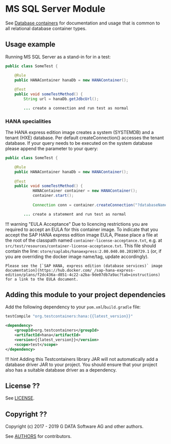 # MS SQL Server Module

See [Database containers](./index.md) for documentation and usage that is common to all relational database container types.

## Usage example

Running MS SQL Server as a stand-in for in a test:

```java
public class SomeTest {

    @Rule
    public HANAContainer hanaDb = new HANAContainer();
    
    @Test
    public void someTestMethod() {
        String url = hanaDb.getJdbcUrl();

        ... create a connection and run test as normal
```

### HANA specialities
The HANA express edition image creates a system (SYSTEMDB) and a tenant (HXE) database. Per default createConnection() accesses the tenant database. If your query needs to be executed on the system database please append the parameter to your query:

```java
public class SomeTest {

    @Rule
    public HANAContainer hanaDb = new HANAContainer();
    
    @Test
    public void someTestMethod() {
        	HANAContainer container = new HANAContainer();
			container.start();
			
			Connection conn = container.createConnection("?databaseName=SYSTEMDB");

        ... create a statement and run test as normal
```

!!! warning "EULA Acceptance"
    Due to licencing restrictions you are required to accept an EULA for this container image. To indicate that you accept the SAP HANA express edition image EULA, Please place a file at the root of the classpath named `container-license-acceptance.txt`, e.g. at `src/test/resources/container-license-acceptance.txt`. This file should contain the line: `store/saplabs/hanaexpress:2.00.040.00.20190729.1` (or, if you are overriding the docker image name/tag, update accordingly).
    
    Please see the [`SAP HANA, express edition (database services)` image documentation](https://hub.docker.com/_/sap-hana-express-edition/plans/f2dc436a-d851-4c22-a2ba-9de07db7a9ac?tab=instructions) for a link to the EULA document.

## Adding this module to your project dependencies

Add the following dependency to your `pom.xml`/`build.gradle` file:

```groovy tab='Gradle'
testCompile "org.testcontainers:hana:{{latest_version}}"
```

```xml tab='Maven'
<dependency>
    <groupId>org.testcontainers</groupId>
    <artifactId>hana</artifactId>
    <version>{{latest_version}}</version>
    <scope>test</scope>
</dependency>
```


!!! hint
    Adding this Testcontainers library JAR will not automatically add a database driver JAR to your project. You should ensure that your project also has a suitable database driver as a dependency.

## License ??

See [LICENSE](https://raw.githubusercontent.com/testcontainers/testcontainers-java/master/modules/mssqlserver/LICENSE).

## Copyright ??

Copyright (c) 2017 - 2019 G DATA Software AG and other authors.

See [AUTHORS](https://raw.githubusercontent.com/testcontainers/testcontainers-java/master/modules/mssqlserver/AUTHORS) for contributors.